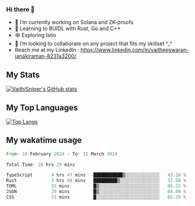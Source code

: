 ### Hi there 👋

- 🔭 I’m currently working on Solana and ZK-proofs
- 📖 Learning to BUIDL with Rust, Go and C++
- 🕸️ Exploring Istio
- 👯 I’m looking to collaborate on any project that fits my skillset ^_^
- Reach me at my LinkedIn : https://www.linkedin.com/in/vaitheeswaran-janakiraman-8231a3200/

## My Stats
[![VaithiSniper's GitHub stats](https://github-readme-stats.vercel.app/api?username=VaithiSniper&hide=stars&theme=radical)](https://github.com/anuraghazra/github-readme-stats)

## My Top Languages

[![Top Langs](https://github-readme-stats.vercel.app/api/top-langs/?username=VaithiSniper&layout=compact)](https://github.com/anuraghazra/github-readme-stats)

## My wakatime usage

<!--START_SECTION:waka-->

```rust
From: 10 February 2024 - To: 11 March 2024

Total Time: 10 hrs 29 mins

TypeScript       4 hrs 47 mins   ███████████▒░░░░░░░░░░░░░   45.18 %
Rust             3 hrs 59 mins   █████████▒░░░░░░░░░░░░░░░   37.58 %
TOML             33 mins         █▒░░░░░░░░░░░░░░░░░░░░░░░   05.22 %
JSON             29 mins         █▒░░░░░░░░░░░░░░░░░░░░░░░   04.69 %
CSS              21 mins         █░░░░░░░░░░░░░░░░░░░░░░░░   03.39 %
```

<!--END_SECTION:waka-->
